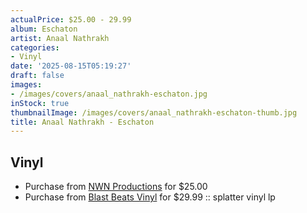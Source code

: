 ```yaml
---
actualPrice: $25.00 - 29.99
album: Eschaton
artist: Anaal Nathrakh
categories:
- Vinyl
date: '2025-08-15T05:19:27'
draft: false
images:
- /images/covers/anaal_nathrakh-eschaton.jpg
inStock: true
thumbnailImage: /images/covers/anaal_nathrakh-eschaton-thumb.jpg
title: Anaal Nathrakh - Eschaton
---
```


## Vinyl
* Purchase from [NWN Productions](http://shop.nwnprod.com/index.php?route=product/product&path=75&product_id=61870&sort=pd.name&order=ASC) for $25.00
* Purchase from [Blast Beats Vinyl](https://blastbeatsvinyl.com/products/anaal-nathrakh-eschaton-splatter-vinyl-lp) for $29.99 :: splatter vinyl lp
